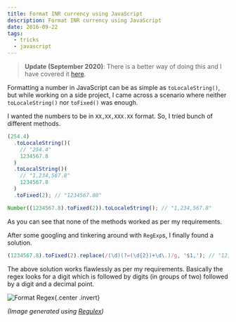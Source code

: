 ```yaml
---
title: Format INR currency using JavaScript
description: Format INR currency using JavaScript
date: 2016-09-22
tags:
  - tricks
  - javascript
---
```


> **Update (September 2020)**: There is a better way of doing this and I have covered it [here](/blog/format-indian-currency-in-js-part-2).

Formatting a number in JavaScript can be as simple as `toLocaleString()`, but while working on a side project, I came across a scenario where neither `toLocaleString()` nor `toFixed()` was enough.

I wanted the numbers to be in `XX,XX,XXX.XX` format. So, I tried bunch of different methods.

```javascript
(254.4)
  .toLocaleString()(
    // "254.4"
    1234567.8
  )
  .toLocalString()(
    // "1,234,567.8"
    1234567.8
  )
  .toFixed(2); // "1234567.80"

Number((1234567.8).toFixed(2)).toLocaleString(); // "1,234,567.8"
```

As you can see that none of the methods worked as per my requirements.

After some googling and tinkering around with `RegExp`s, I finally found a solution.

```javascript
(1234567.8).toFixed(2).replace(/(\d)(?=(\d{2})+\d\.)/g, '$1,'); // "12,34,567.80"
```

The above solution works flawlessly as per my requirements. Basically the regex looks for a digit which is followed by digits (in groups of two) followed by a digit and a decimal point.

![Format Regex](/blog/img/format-money-regex.png){.center .invert}

_(Image generated using [Regulex](https://jex.im/regulex/))_
